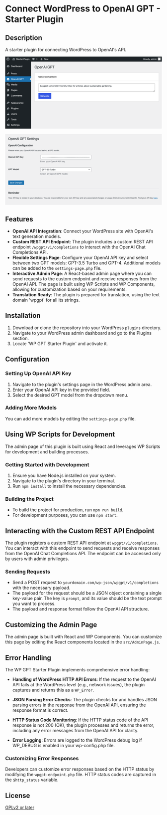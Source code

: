 # Connect WordPress to OpenAI GPT - Starter Plugin

## Description

A starter plugin for connecting WordPress to OpenAI's API.

![Admin Page](images/admin-page.png)

![Settings Page](images/settings-page-v2.png)

## Features

- **OpenAI API Integration**: Connect your WordPress site with OpenAI's text generation models.
- **Custom REST API Endpoint**: The plugin includes a custom REST API endpoint `/wpgpt/v1/completions` to interact with the OpenAI Chat Completions API.
- **Flexible Settings Page**: Configure your OpenAI API key and select between two GPT models: GPT-3.5 Turbo and GPT-4. Additional models can be added to the `settings-page.php` file.
- **Interactive Admin Page**: A React-based admin page where you can send requests to the custom endpoint and receive responses from the OpenAI API. The page is built using WP Scripts and WP Components, allowing for customization based on your requirements.
- **Translation Ready**: The plugin is prepared for translation, using the text domain 'wpgpt' for all its strings.

## Installation

1. Download or clone the repository into your WordPress `plugins` directory.
2. Navigate to your WordPress admin dashboard and go to the Plugins section.
3. Locate 'WP GPT Starter Plugin' and activate it.

## Configuration

### Setting Up OpenAI API Key

1. Navigate to the plugin's settings page in the WordPress admin area.
2. Enter your OpenAI API key in the provided field.
3. Select the desired GPT model from the dropdown menu.

### Adding More Models

You can add more models by editing the `settings-page.php` file.

## Using WP Scripts for Development

The admin page of this plugin is built using React and leverages WP Scripts for development and building processes.

### Getting Started with Development

1. Ensure you have Node.js installed on your system.
2. Navigate to the plugin's directory in your terminal.
3. Run `npm install` to install the necessary dependencies.

### Building the Project

- To build the project for production, run `npm run build`.
- For development purposes, you can use `npm start`.

## Interacting with the Custom REST API Endpoint

The plugin registers a custom REST API endpoint at `wpgpt/v1/completions`. You can interact with this endpoint to send requests and receive responses from the OpenAI Chat Completions API. The endpoint can be accessed only by users with admin privileges.

### Sending Requests

- Send a POST request to `yourdomain.com/wp-json/wpgpt/v1/completions` with the necessary payload.
- The payload for the request should be a JSON object containing a single key-value pair. The key is `prompt`, and its value should be the text prompt you want to process.
- The payload and response format follow the OpenAI API structure.

## Customizing the Admin Page

The admin page is built with React and WP Components. You can customize this page by editing the React components located in the `src/AdminPage.js`.

## Error Handling

The WP GPT Starter Plugin implements comprehensive error handling:

- **Handling of WordPress HTTP API Errors**: If the request to the OpenAI API fails at the WordPress level (e.g., network issues), the plugin captures and returns this as a `WP_Error`.

- **JSON Parsing Error Checks**: The plugin checks for and handles JSON parsing errors in the response from the OpenAI API, ensuring the response format is correct.

- **HTTP Status Code Monitoring**: If the HTTP status code of the API response is not 200 (OK), the plugin processes and returns the error, including any error messages from the OpenAI API for clarity.

- **Error Logging**: Errors are logged to the WordPress debug log if WP_DEBUG is enabled in your wp-config.php file.

### Customizing Error Responses

Developers can customize error responses based on the HTTP status by modifying the `wpgpt-endpoint.php` file. HTTP status codes are captured in the `$http_status` variable. 

## License

[GPLv2 or later](https://www.gnu.org/licenses/gpl-2.0.html)
